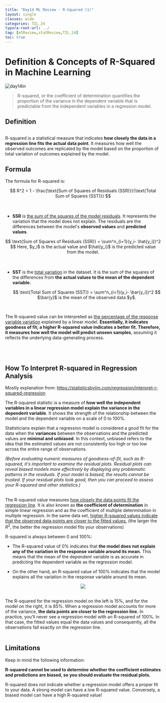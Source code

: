 ```yaml
---
title: "Day14 ML Review - R-Squared (1)"
layout: single
classes: wide
categories: TIL_24
typora-root-url: ../
tag: [mlReview,statReview,TIL_24]
toc: true
---
```


# Definition & Concepts of R-Squared in Machine Learning

<img src= "/blog/images/2024-06-03-TIL24_Day14/51814BE8-A96C-4F2E-BE46-590A3DAB8ADE_1_105_c.jpeg" alt="day14in">

<br>

> R-squared, or the coefficient of determination quantifies the proportion of the variance in the dependent variable that is predictable from the independent variables in a regression model.



## Definition

<center>
<img arc= "/blog/images/2024-06-03-TIL24_Day14/image-20240605161515624.png">
</center>

R-squared is a statistical measure that indicates **how closely the data in a regression line fits the actual data point**. It measures how well the observed outcomes are replicated by the model based on the proportion of total variation of outcomes explained by the model.



## Formula

The formula for R-squared is:

<center>
  $$
  R^2 = 1 - \frac{\text{Sum of Squares of Residuals (SSR)}}{\text{Total Sum of Squares (SST)}}
  $$
</center>
<br><br>

- **$\text{SSR}$** is <u>the sum of the squares of the model residuals</u>. It represents the variation that the model does not explain. The residuals are the differences between the model's **observed values** and **predicted values**. 

<center>
  $$
 \text{Sum of Squares of Residuals (SSR)} = \sum^n_{i=1}(y_i- \hat{y_i})^2
  $$  
Here, $y_i$ is the actual value and $\hat{y_i}$ is the predicted value from the model.
</center>
<br><br>

- **$\text{SST}$** is the <u>total variation</u> in the dataset. It is the sum of the squares of the differences from **the actual values to the mean of the dependent variable.**

  <center>
    $$
   \text{Total Sum of Squares (SST)} = \sum^n_{i=1}(y_i- \bar{y_i})^2
    $$  
    $\bar{y}$ is the mean of the observed data $y$.
  </center>

<br>



The R-squared value can be interpreted as <u>the percentage of the response variable variation</u> explained by a linear model. **Essentially, it indicates goodness of fit; a higher R-squared value indicates a better fit. Therefore, it measures how well the model will predict unseen samples**, assuming it reflects the underlying data-generating process.

<br><br>

## How To Interpret R-squared in Regression Analysis

Mostly explanation from: https://statisticsbyjim.com/regression/interpret-r-squared-regression



The R-squared statistic is a measure of **how well the independent variables in a linear regression model explain the variance in the dependent variable**. It shows the strength of the relationship between the model and the dependent variable on a scale of 0 to 100%.

Statisticians explain that a regression model is considered a good fit for the data when the **variances** between the observations and the predicted values are **minimal and unbiased**. In this context, unbiased refers to the idea that the estimated values are not consistently too high or too low across the entire range of observations.

*(Before evaluating numeric measures of goodness-of-fit, such as R-squared, it's important to examine the residual plots. Residual plots can reveal biased models more effectively by displaying any problematic patterns in the residuals. If your model is biased, the results cannot be trusted. If your residual plots look good, then you can proceed to assess your R-squared and other statistics.)*



<br>The R-squared value measures <u>how closely the data points fit the regression line</u>. It is also known as **the coefficient of determination** in simple linear regression and as the coefficient of multiple determination in multiple regression. In the same data set, <u>higher R-squared values indicate that the observed data points are closer to the fitted values.</u> (the larger the $R^2$, the better the regression model fits your observations) <br>

R-squared is always between 0 and 100%:

- The R-squared value of 0% indicates that **the model does not explain any of the variation in the response variable around its mean.** This means that the mean of the dependent variable is as accurate in predicting the dependent variable as the regression model.

- On the other hand, an R-squared value of 100% indicates that the model explains all the variation in the response variable around its mean.

<center>
<img src="/blog/images/2024-06-03-TIL24_Day14/image-20240605163902578.png">
</center>


<br>

The R-squared for the regression model on the left is 15%, and for the model on the right, it is 85%. When a regression model accounts for more of the variance, **the data points are closer to the regression line.** In practice, you’ll never see a regression model with an R-squared of 100%. In that case, the fitted values equal the data values and consequently, all the observations fall exactly on the regression line.<bR><br>

## Limitations

Keep in mind the following information:

**R-squared cannot be used to determine whether the coefficient estimates and predictions are biased, so you should evaluate the residual plots.**

R-squared does not indicate whether a regression model offers a proper fit to your data. A strong model can have a low R-squared value. Conversely, a biased model can have a high R-squared value!
